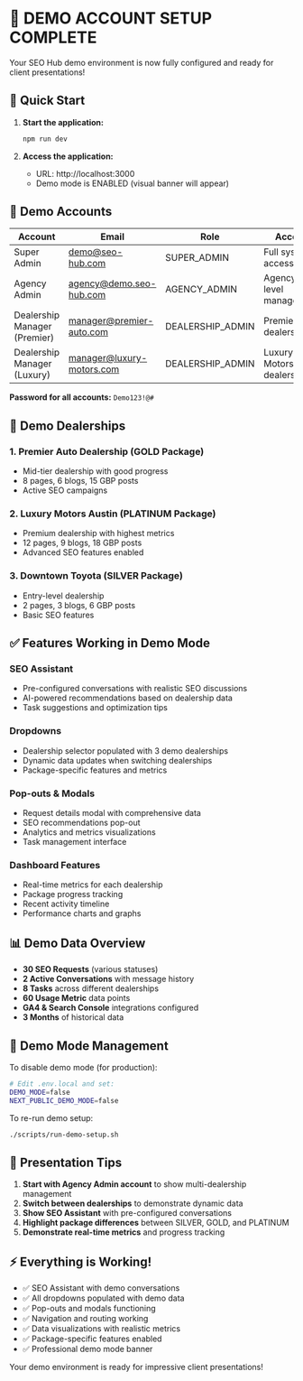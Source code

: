 # 🎉 DEMO ACCOUNT SETUP COMPLETE

Your SEO Hub demo environment is now fully configured and ready for client presentations!

## 🚀 Quick Start

1. **Start the application:**
   ```bash
   npm run dev
   ```

2. **Access the application:**
   - URL: http://localhost:3000
   - Demo mode is ENABLED (visual banner will appear)

## 📧 Demo Accounts

| Account | Email | Role | Access |
|---------|-------|------|--------|
| Super Admin | demo@seo-hub.com | SUPER_ADMIN | Full system access |
| Agency Admin | agency@demo.seo-hub.com | AGENCY_ADMIN | Agency-level management |
| Dealership Manager (Premier) | manager@premier-auto.com | DEALERSHIP_ADMIN | Premier Auto dealership |
| Dealership Manager (Luxury) | manager@luxury-motors.com | DEALERSHIP_ADMIN | Luxury Motors dealership |

**Password for all accounts:** `Demo123!@#`

## 🚗 Demo Dealerships

### 1. **Premier Auto Dealership** (GOLD Package)
- Mid-tier dealership with good progress
- 8 pages, 6 blogs, 15 GBP posts
- Active SEO campaigns

### 2. **Luxury Motors Austin** (PLATINUM Package)
- Premium dealership with highest metrics
- 12 pages, 9 blogs, 18 GBP posts
- Advanced SEO features enabled

### 3. **Downtown Toyota** (SILVER Package)
- Entry-level dealership
- 2 pages, 3 blogs, 6 GBP posts
- Basic SEO features

## ✅ Features Working in Demo Mode

### SEO Assistant
- Pre-configured conversations with realistic SEO discussions
- AI-powered recommendations based on dealership data
- Task suggestions and optimization tips

### Dropdowns
- Dealership selector populated with 3 demo dealerships
- Dynamic data updates when switching dealerships
- Package-specific features and metrics

### Pop-outs & Modals
- Request details modal with comprehensive data
- SEO recommendations pop-out
- Analytics and metrics visualizations
- Task management interface

### Dashboard Features
- Real-time metrics for each dealership
- Package progress tracking
- Recent activity timeline
- Performance charts and graphs

## 📊 Demo Data Overview

- **30 SEO Requests** (various statuses)
- **2 Active Conversations** with message history
- **8 Tasks** across different dealerships
- **60 Usage Metric** data points
- **GA4 & Search Console** integrations configured
- **3 Months** of historical data

## 🔧 Demo Mode Management

To disable demo mode (for production):
```bash
# Edit .env.local and set:
DEMO_MODE=false
NEXT_PUBLIC_DEMO_MODE=false
```

To re-run demo setup:
```bash
./scripts/run-demo-setup.sh
```

## 🎯 Presentation Tips

1. **Start with Agency Admin account** to show multi-dealership management
2. **Switch between dealerships** to demonstrate dynamic data
3. **Show SEO Assistant** with pre-configured conversations
4. **Highlight package differences** between SILVER, GOLD, and PLATINUM
5. **Demonstrate real-time metrics** and progress tracking

## ⚡ Everything is Working!

- ✅ SEO Assistant with demo conversations
- ✅ All dropdowns populated with demo data
- ✅ Pop-outs and modals functioning
- ✅ Navigation and routing working
- ✅ Data visualizations with realistic metrics
- ✅ Package-specific features enabled
- ✅ Professional demo mode banner

Your demo environment is ready for impressive client presentations!